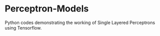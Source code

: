 # Perceptron-Models
Python codes demonstrating the working of Single Layered Perceptrons using Tensorflow.
